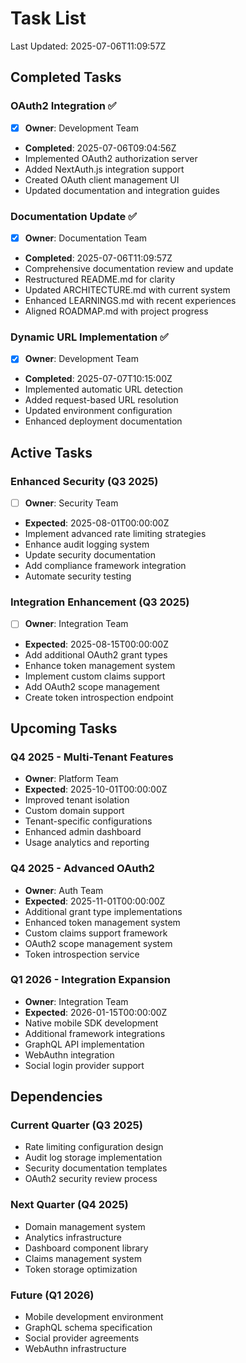 # Task List

Last Updated: 2025-07-06T11:09:57Z

## Completed Tasks

### OAuth2 Integration ✅
- [x] **Owner**: Development Team
- **Completed**: 2025-07-06T09:04:56Z
- Implemented OAuth2 authorization server
- Added NextAuth.js integration support
- Created OAuth client management UI
- Updated documentation and integration guides

### Documentation Update ✅
- [x] **Owner**: Documentation Team
- **Completed**: 2025-07-06T11:09:57Z
- Comprehensive documentation review and update
- Restructured README.md for clarity
- Updated ARCHITECTURE.md with current system
- Enhanced LEARNINGS.md with recent experiences
- Aligned ROADMAP.md with project progress

### Dynamic URL Implementation ✅
- [x] **Owner**: Development Team
- **Completed**: 2025-07-07T10:15:00Z
- Implemented automatic URL detection
- Added request-based URL resolution
- Updated environment configuration
- Enhanced deployment documentation

## Active Tasks

### Enhanced Security (Q3 2025)
- [ ] **Owner**: Security Team
- **Expected**: 2025-08-01T00:00:00Z
- Implement advanced rate limiting strategies
- Enhance audit logging system
- Update security documentation
- Add compliance framework integration
- Automate security testing

### Integration Enhancement (Q3 2025)
- [ ] **Owner**: Integration Team
- **Expected**: 2025-08-15T00:00:00Z
- Add additional OAuth2 grant types
- Enhance token management system
- Implement custom claims support
- Add OAuth2 scope management
- Create token introspection endpoint

## Upcoming Tasks

### Q4 2025 - Multi-Tenant Features
- **Owner**: Platform Team
- **Expected**: 2025-10-01T00:00:00Z
- Improved tenant isolation
- Custom domain support
- Tenant-specific configurations
- Enhanced admin dashboard
- Usage analytics and reporting

### Q4 2025 - Advanced OAuth2
- **Owner**: Auth Team
- **Expected**: 2025-11-01T00:00:00Z
- Additional grant type implementations
- Enhanced token management system
- Custom claims support framework
- OAuth2 scope management system
- Token introspection service

### Q1 2026 - Integration Expansion
- **Owner**: Integration Team
- **Expected**: 2026-01-15T00:00:00Z
- Native mobile SDK development
- Additional framework integrations
- GraphQL API implementation
- WebAuthn integration
- Social login provider support

## Dependencies

### Current Quarter (Q3 2025)
- Rate limiting configuration design
- Audit log storage implementation
- Security documentation templates
- OAuth2 security review process

### Next Quarter (Q4 2025)
- Domain management system
- Analytics infrastructure
- Dashboard component library
- Claims management system
- Token storage optimization

### Future (Q1 2026)
- Mobile development environment
- GraphQL schema specification
- Social provider agreements
- WebAuthn infrastructure
